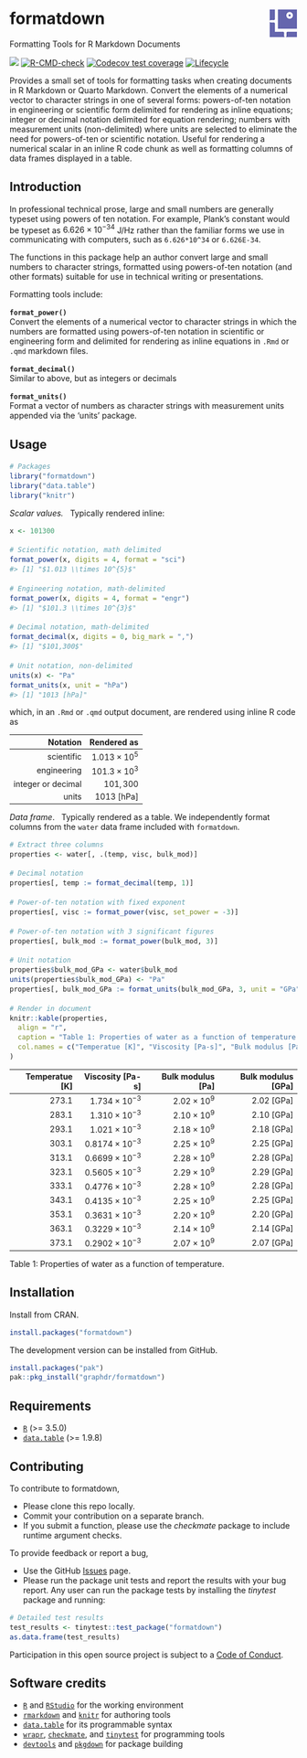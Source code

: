 
<!-- Edit README.Rmd (not README.md) -->

# formatdown <img src="man/figures/logo.png" align="right">

Formatting Tools for R Markdown Documents

<!-- badges: start -->

[![](https://www.r-pkg.org/badges/version/formatdown)](https://cran.r-project.org/package=formatdown)
[![R-CMD-check](https://github.com/graphdr/formatdown/actions/workflows/check-standard.yaml/badge.svg)](https://github.com/graphdr/formatdown/actions/workflows/check-standard.yaml)
[![Codecov test
coverage](https://codecov.io/gh/graphdr/formatdown/branch/main/graph/badge.svg)](https://app.codecov.io/gh/graphdr/formatdown?branch=main)
[![Lifecycle](https://img.shields.io/badge/lifecycle-experimental-orange.svg)](https://lifecycle.r-lib.org/articles/stages.html#experimental)
<!-- badges: end -->

Provides a small set of tools for formatting tasks when creating
documents in R Markdown or Quarto Markdown. Convert the elements of a
numerical vector to character strings in one of several forms:
powers-of-ten notation in engineering or scientific form delimited for
rendering as inline equations; integer or decimal notation delimited for
equation rendering; numbers with measurement units (non-delimited) where
units are selected to eliminate the need for powers-of-ten or scientific
notation. Useful for rendering a numerical scalar in an inline R code
chunk as well as formatting columns of data frames displayed in a table.

## Introduction

In professional technical prose, large and small numbers are generally
typeset using powers of ten notation. For example, Plank’s constant
would be typeset as $6.626 \times 10^{-34}$ J/Hz rather than the
familiar forms we use in communicating with computers, such as
`6.626*10^34` or `6.626E-34`.

The functions in this package help an author convert large and small
numbers to character strings, formatted using powers-of-ten notation
(and other formats) suitable for use in technical writing or
presentations.

Formatting tools include:

**`format_power()`**  
Convert the elements of a numerical vector to character strings in which
the numbers are formatted using powers-of-ten notation in scientific or
engineering form and delimited for rendering as inline equations in
`.Rmd` or `.qmd` markdown files.

**`format_decimal()`**  
Similar to above, but as integers or decimals

**`format_units()`**  
Format a vector of numbers as character strings with measurement units
appended via the ‘units’ package.

## Usage

``` r
# Packages
library("formatdown")
library("data.table")
library("knitr")
```

*Scalar values.*   Typically rendered inline:

``` r
x <- 101300

# Scientific notation, math delimited
format_power(x, digits = 4, format = "sci")
#> [1] "$1.013 \\times 10^{5}$"

# Engineering notation, math-delimited
format_power(x, digits = 4, format = "engr")
#> [1] "$101.3 \\times 10^{3}$"

# Decimal notation, math-delimited
format_decimal(x, digits = 0, big_mark = ",")
#> [1] "$101,300$"

# Unit notation, non-delimited
units(x) <- "Pa"
format_units(x, unit = "hPa")
#> [1] "1013 [hPa]"
```

which, in an `.Rmd` or `.qmd` output document, are rendered using inline
R code as

|           Notation |           Rendered as |
|-------------------:|----------------------:|
|         scientific | $1.013 \times 10^{5}$ |
|        engineering | $101.3 \times 10^{3}$ |
| integer or decimal |             $101,300$ |
|              units |          1013 \[hPa\] |

*Data frame*.   Typically rendered as a table. We independently format
columns from the `water` data frame included with `formatdown`.

``` r
# Extract three columns
properties <- water[, .(temp, visc, bulk_mod)]

# Decimal notation
properties[, temp := format_decimal(temp, 1)]

# Power-of-ten notation with fixed exponent
properties[, visc := format_power(visc, set_power = -3)]

# Power-of-ten notation with 3 significant figures
properties[, bulk_mod := format_power(bulk_mod, 3)]

# Unit notation
properties$bulk_mod_GPa <- water$bulk_mod
units(properties$bulk_mod_GPa) <- "Pa"
properties[, bulk_mod_GPa := format_units(bulk_mod_GPa, 3, unit = "GPa")]

# Render in document
knitr::kable(properties,
  align = "r",
  caption = "Table 1: Properties of water as a function of temperature.",
  col.names = c("Temperatue [K]", "Viscosity [Pa-s]", "Bulk modulus [Pa]", "Bulk modulus [GPa]")
)
```

| Temperatue \[K\] |      Viscosity \[Pa-s\] |  Bulk modulus \[Pa\] | Bulk modulus \[GPa\] |
|-----------------:|------------------------:|---------------------:|---------------------:|
|          $273.1$ |  $1.734 \times 10^{-3}$ | $2.02 \times 10^{9}$ |         2.02 \[GPa\] |
|          $283.1$ |  $1.310 \times 10^{-3}$ | $2.10 \times 10^{9}$ |         2.10 \[GPa\] |
|          $293.1$ |  $1.021 \times 10^{-3}$ | $2.18 \times 10^{9}$ |         2.18 \[GPa\] |
|          $303.1$ | $0.8174 \times 10^{-3}$ | $2.25 \times 10^{9}$ |         2.25 \[GPa\] |
|          $313.1$ | $0.6699 \times 10^{-3}$ | $2.28 \times 10^{9}$ |         2.28 \[GPa\] |
|          $323.1$ | $0.5605 \times 10^{-3}$ | $2.29 \times 10^{9}$ |         2.29 \[GPa\] |
|          $333.1$ | $0.4776 \times 10^{-3}$ | $2.28 \times 10^{9}$ |         2.28 \[GPa\] |
|          $343.1$ | $0.4135 \times 10^{-3}$ | $2.25 \times 10^{9}$ |         2.25 \[GPa\] |
|          $353.1$ | $0.3631 \times 10^{-3}$ | $2.20 \times 10^{9}$ |         2.20 \[GPa\] |
|          $363.1$ | $0.3229 \times 10^{-3}$ | $2.14 \times 10^{9}$ |         2.14 \[GPa\] |
|          $373.1$ | $0.2902 \times 10^{-3}$ | $2.07 \times 10^{9}$ |         2.07 \[GPa\] |

Table 1: Properties of water as a function of temperature.

## Installation

Install from CRAN.

``` r
install.packages("formatdown")
```

The development version can be installed from GitHub.

``` r
install.packages("pak")
pak::pkg_install("graphdr/formatdown")
```

## Requirements

- [`R`](https://www.r-project.org/) (\>= 3.5.0)
- [`data.table`](https://rdatatable.gitlab.io/data.table/) (\>= 1.9.8)

## Contributing

To contribute to formatdown,

- Please clone this repo locally.  
- Commit your contribution on a separate branch.
- If you submit a function, please use the *checkmate* package to
  include runtime argument checks.

To provide feedback or report a bug,

- Use the GitHub <a href="https://github.com/graphdr/formatdown/issues">
  Issues</a> page.
- Please run the package unit tests and report the results with your bug
  report. Any user can run the package tests by installing the
  *tinytest* package and running:

``` r
# Detailed test results
test_results <- tinytest::test_package("formatdown")
as.data.frame(test_results)
```

Participation in this open source project is subject to a [Code of
Conduct](https://graphdr.github.io/formatdown/CONDUCT.html).

## Software credits

- [`R`](https://www.r-project.org/) and [`RStudio`](https://posit.co/)
  for the working environment  
- [`rmarkdown`](https://CRAN.R-project.org/package=rmarkdown) and
  [`knitr`](https://CRAN.R-project.org/package=knitr) for authoring
  tools  
- [`data.table`](https://CRAN.R-project.org/package=data.table) for its
  programmable syntax  
- [`wrapr`](https://CRAN.R-project.org/package=wrapr),
  [`checkmate`](https://CRAN.R-project.org/package=checkmate), and
  [`tinytest`](https://CRAN.R-project.org/package=tinytest) for
  programming tools
- [`devtools`](https://CRAN.R-project.org/package=devtools) and
  [`pkgdown`](https://CRAN.R-project.org/package=pkgdown) for package
  building

